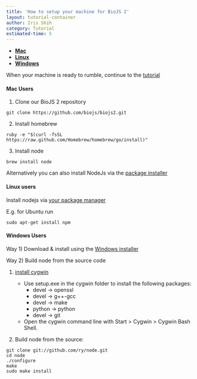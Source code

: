 ```yaml
---
title: 'How to setup your machine for BioJS 2'
layout: tutorial-container
author: Iris Shih
category: Tutorial
estimated-time: 5
---
```


- [__Mac__](#mac)
- [__Linux__](#linux)
- [__Windows__](#windows)

When your machine is ready to rumble, continue to the [tutorial](howToCreate.html)

<a name="mac"></a>
#### Mac Users 

1. Clone our BioJS 2 repository

~~~
git clone https://github.com/biojs/biojs2.git
~~~

2. Install homebrew

~~~
ruby -e "$(curl -fsSL https://raw.github.com/Homebrew/homebrew/go/install)"
~~~

3. Install node

~~~
brew install node
~~~

Alternatively you can also install NodeJs via the [package installer](http://nodejs.org/download/)

<a name="linux"></a>
#### Linux users

Install nodejs via [your package manager](https://github.com/joyent/node/wiki/installing-node.js-via-package-manager)

E.g. for Ubuntu run

~~~
sudo apt-get install npm
~~~
 
<a name="windows"></a>
#### Windows Users 


Way 1) Download & install using the [Windows installer](http://nodejs.org/download/)

Way 2) Build node from the source code 

1. [install cygwin](http://www.mcclean-cooper.com/valentino/cygwin_install/)
    - Use setup.exe in the cygwin folder to install the following packages:
        * devel → openssl 
        * devel → g++-gcc 
        * devel → make 
        * python → python 
        * devel → git
     - Open the cygwin command line with Start > Cygwin > Cygwin Bash Shell.
  

2. Build node from the source:

~~~
git clone git://github.com/ry/node.git
cd node
./configure
make
sudo make install
~~~
